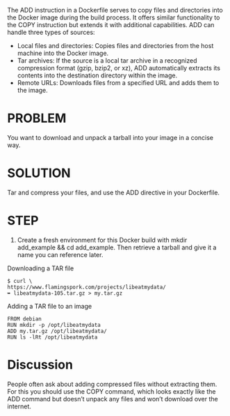 The ADD instruction in a Dockerfile serves to copy files and directories into the Docker image during the build process. It offers similar functionality to the COPY instruction but extends it with additional capabilities.
ADD can handle three types of sources:
- Local files and directories: Copies files and directories from the host machine into the Docker image.
- Tar archives: If the source is a local tar archive in a recognized compression format (gzip, bzip2, or xz), ADD automatically extracts its contents into the destination directory within the image. 
- Remote URLs: Downloads files from a specified URL and adds them to the image.

# PROBLEM
You want to download and unpack a tarball into your image in a concise way.

# SOLUTION
Tar and compress your files, and use the ADD directive in your Dockerfile.

# STEP
1. Create a fresh environment for this Docker build with mkdir add_example && cd
add_example. Then retrieve a tarball and give it a name you can reference later.


Downloading a TAR file
```
$ curl \
https://www.flamingspork.com/projects/libeatmydata/
➥ libeatmydata-105.tar.gz > my.tar.gz
```

Adding a TAR file to an image
``` 
FROM debian
RUN mkdir -p /opt/libeatmydata
ADD my.tar.gz /opt/libeatmydata/
RUN ls -lRt /opt/libeatmydata
```

# Discussion

People often ask about adding compressed files without extracting them. For this
you should use the COPY command, which looks exactly like the ADD command but
doesn’t unpack any files and won’t download over the internet.
